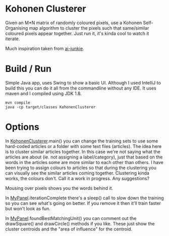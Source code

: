 # Kohonen Clusterer
Given an M*N matrix of randomly coloured pixels, use a Kohonen Self-Organising map algorithm to cluster the pixels such
that same/similar coloured pixels appear together. Just run it, it's kinda cool to watch it iterate.

Much inspiration taken from [ai-junkie](http://www.ai-junkie.com/ann/som/som1.html).

# Build / Run
Simple Java app, uses Swing to show a basic UI. Although I used IntelliJ to build this you can do it all from the
commandline without any IDE. It uses maven and I compiled using JDK 1.8.

    mvn compile
    java -cp target/classes KohonenClusterer

# Options
In [KohonenClusterer](/src/main/java/KohonenClusterer.java).main() you can change the training sets to use some
hard-coded articles or a folder with some text files (articles). The idea here is to cluster similar articles together.
In this case we're not saying what the articles are about (ie. not assigning a label/category), just that based on the
words in the articles some are more similar to each other than others. I have been trying to assign colours to articles
so that during the clustering you can visually see the similar articles coming together. Clustering kinda works, the
colours don't. Call it a work in progress. Any suggestions?

Mousing over pixels shows you the words behind it.

In [MyPanel](src/main/java/com/tobyandzuzka/som/ui/MyPanel.java).iterationComplete there's a sleep() call to slow down the training so you can see what's going on better. If
you remove it then it'll train faster but won't look as fun.

In [MyPanel](src/main/java/com/tobyandzuzka/som/ui/MyPanel.java).foundBestMatchingUnit() you can comment out the drawSquare() and drawCircle() methods if you like. These just
show the cluster centroids and the "area of influence" for the centroid.
